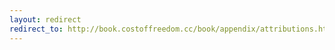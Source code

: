 ```yaml
---
layout: redirect
redirect_to: http://book.costoffreedom.cc/book/appendix/attributions.html#hellikin
---
```

